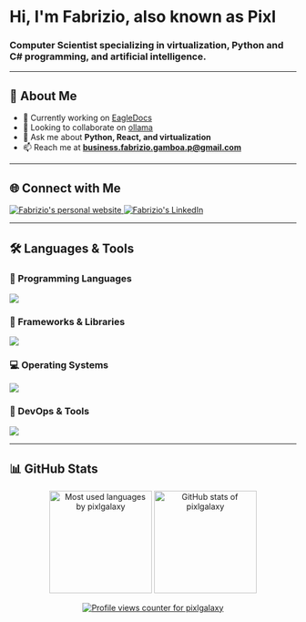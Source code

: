<h1 align="left">Hi, I'm Fabrizio, also known as Pixl</h1>
<h3 align="left">Computer Scientist specializing in virtualization, Python and C# programming, and artificial intelligence.</h3>

---

## 🚀 About Me

- 🔭 Currently working on [EagleDocs](https://eagledocs.org)
- 👯 Looking to collaborate on [ollama](https://github.com/ollama/ollama)
- 💬 Ask me about **Python, React, and virtualization**
- 📫 Reach me at **business.fabrizio.gamboa.p@gmail.com**

---

## 🌐 Connect with Me

<p align="left">
  <a href="https://fabriziogamboa.com" target="_blank">
    <img src="https://img.shields.io/badge/Website-FF7139?style=for-the-badge&logo=Firefox&logoColor=white" alt="Fabrizio's personal website" />
  </a>
  
  <a href="https://linkedin.com/in/fabrizio-gamboa-a606b4161" target="_blank">
    <img src="https://img.shields.io/badge/LinkedIn-0077B5?style=for-the-badge&logo=LinkedIn&logoColor=white" alt="Fabrizio's LinkedIn" />
  </a>
</p>

---

## 🛠️ Languages & Tools

### 📌 Programming Languages
<p align="left">
  <img src="https://skillicons.dev/icons?i=python,cs,cpp,c,js,ts,arduino" />
</p>

### 🔧 Frameworks & Libraries
<p align="left">
  <img src="https://skillicons.dev/icons?i=dotnet,react,nodejs,bootstrap,tailwind,qt,pytorch,tensorflow" />
</p>

### 💻 Operating Systems
<p align="left">
  <img src="https://skillicons.dev/icons?i=linux,ubuntu,redhat,windows,kali,raspberrypi" />
</p>

### 🚀 DevOps & Tools
<p align="left">
  <img src="https://skillicons.dev/icons?i=docker,nginx,git,sqlite,cloudflare,powershell,vscode,visualstudio" />
</p>

---

## 📊 GitHub Stats

<p align="center">
  <img height="180em" src="https://github-readme-stats.vercel.app/api/top-langs?username=pixlgalaxy&show_icons=true&locale=en&layout=compact" alt="Most used languages by pixlgalaxy" />
  <img height="180em" src="https://github-readme-stats.vercel.app/api?username=pixlgalaxy&show_icons=true&locale=en" alt="GitHub stats of pixlgalaxy" />
</p>

<p align="center">
  <a href="https://github.com/pixlgalaxy">
    <img src="https://komarev.com/ghpvc/?username=pixlgalaxy&label=PROFILE+VIEWS&color=ff6b6b&style=for-the-badge" alt="Profile views counter for pixlgalaxy" />
  </a>
</p>


